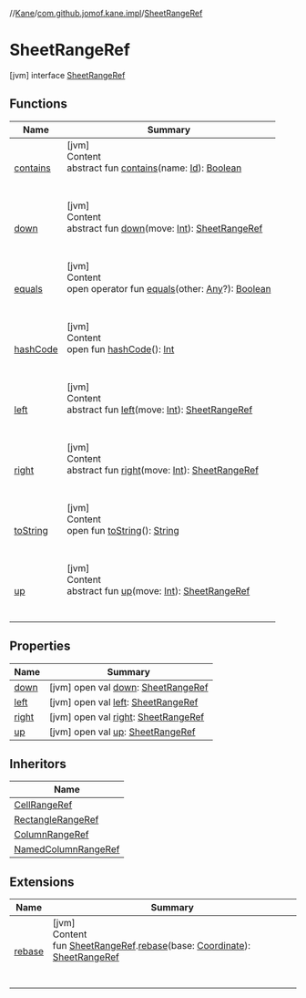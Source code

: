 //[Kane](../../index.md)/[com.github.jomof.kane.impl](../index.md)/[SheetRangeRef](index.md)



# SheetRangeRef  
 [jvm] interface [SheetRangeRef](index.md)   


## Functions  
  
|  Name|  Summary| 
|---|---|
| <a name="com.github.jomof.kane.impl/SheetRangeRef/contains/#kotlin.Any/PointingToDeclaration/"></a>[contains](contains.md)| <a name="com.github.jomof.kane.impl/SheetRangeRef/contains/#kotlin.Any/PointingToDeclaration/"></a>[jvm]  <br>Content  <br>abstract fun [contains](contains.md)(name: [Id](../index.md#%5Bcom.github.jomof.kane.impl%2FId%2F%2F%2FPointingToDeclaration%2F%5D%2FClasslikes%2F-1978423998)): [Boolean](https://kotlinlang.org/api/latest/jvm/stdlib/kotlin/-boolean/index.html)  <br><br><br>
| <a name="com.github.jomof.kane.impl/SheetRangeRef/down/#kotlin.Int/PointingToDeclaration/"></a>[down](down.md)| <a name="com.github.jomof.kane.impl/SheetRangeRef/down/#kotlin.Int/PointingToDeclaration/"></a>[jvm]  <br>Content  <br>abstract fun [down](down.md)(move: [Int](https://kotlinlang.org/api/latest/jvm/stdlib/kotlin/-int/index.html)): [SheetRangeRef](index.md)  <br><br><br>
| <a name="kotlin/Any/equals/#kotlin.Any?/PointingToDeclaration/"></a>[equals](../../com.github.jomof.kane.impl.types/-double-algebraic-type/index.md#%5Bkotlin%2FAny%2Fequals%2F%23kotlin.Any%3F%2FPointingToDeclaration%2F%5D%2FFunctions%2F-1978423998)| <a name="kotlin/Any/equals/#kotlin.Any?/PointingToDeclaration/"></a>[jvm]  <br>Content  <br>open operator fun [equals](../../com.github.jomof.kane.impl.types/-double-algebraic-type/index.md#%5Bkotlin%2FAny%2Fequals%2F%23kotlin.Any%3F%2FPointingToDeclaration%2F%5D%2FFunctions%2F-1978423998)(other: [Any](https://kotlinlang.org/api/latest/jvm/stdlib/kotlin/-any/index.html)?): [Boolean](https://kotlinlang.org/api/latest/jvm/stdlib/kotlin/-boolean/index.html)  <br><br><br>
| <a name="kotlin/Any/hashCode/#/PointingToDeclaration/"></a>[hashCode](../../com.github.jomof.kane.impl.types/-double-algebraic-type/index.md#%5Bkotlin%2FAny%2FhashCode%2F%23%2FPointingToDeclaration%2F%5D%2FFunctions%2F-1978423998)| <a name="kotlin/Any/hashCode/#/PointingToDeclaration/"></a>[jvm]  <br>Content  <br>open fun [hashCode](../../com.github.jomof.kane.impl.types/-double-algebraic-type/index.md#%5Bkotlin%2FAny%2FhashCode%2F%23%2FPointingToDeclaration%2F%5D%2FFunctions%2F-1978423998)(): [Int](https://kotlinlang.org/api/latest/jvm/stdlib/kotlin/-int/index.html)  <br><br><br>
| <a name="com.github.jomof.kane.impl/SheetRangeRef/left/#kotlin.Int/PointingToDeclaration/"></a>[left](left.md)| <a name="com.github.jomof.kane.impl/SheetRangeRef/left/#kotlin.Int/PointingToDeclaration/"></a>[jvm]  <br>Content  <br>abstract fun [left](left.md)(move: [Int](https://kotlinlang.org/api/latest/jvm/stdlib/kotlin/-int/index.html)): [SheetRangeRef](index.md)  <br><br><br>
| <a name="com.github.jomof.kane.impl/SheetRangeRef/right/#kotlin.Int/PointingToDeclaration/"></a>[right](right.md)| <a name="com.github.jomof.kane.impl/SheetRangeRef/right/#kotlin.Int/PointingToDeclaration/"></a>[jvm]  <br>Content  <br>abstract fun [right](right.md)(move: [Int](https://kotlinlang.org/api/latest/jvm/stdlib/kotlin/-int/index.html)): [SheetRangeRef](index.md)  <br><br><br>
| <a name="kotlin/Any/toString/#/PointingToDeclaration/"></a>[toString](../../com.github.jomof.kane.impl.types/-object-kane-type/-companion/index.md#%5Bkotlin%2FAny%2FtoString%2F%23%2FPointingToDeclaration%2F%5D%2FFunctions%2F-1978423998)| <a name="kotlin/Any/toString/#/PointingToDeclaration/"></a>[jvm]  <br>Content  <br>open fun [toString](../../com.github.jomof.kane.impl.types/-object-kane-type/-companion/index.md#%5Bkotlin%2FAny%2FtoString%2F%23%2FPointingToDeclaration%2F%5D%2FFunctions%2F-1978423998)(): [String](https://kotlinlang.org/api/latest/jvm/stdlib/kotlin/-string/index.html)  <br><br><br>
| <a name="com.github.jomof.kane.impl/SheetRangeRef/up/#kotlin.Int/PointingToDeclaration/"></a>[up](up.md)| <a name="com.github.jomof.kane.impl/SheetRangeRef/up/#kotlin.Int/PointingToDeclaration/"></a>[jvm]  <br>Content  <br>abstract fun [up](up.md)(move: [Int](https://kotlinlang.org/api/latest/jvm/stdlib/kotlin/-int/index.html)): [SheetRangeRef](index.md)  <br><br><br>


## Properties  
  
|  Name|  Summary| 
|---|---|
| <a name="com.github.jomof.kane.impl/SheetRangeRef/down/#/PointingToDeclaration/"></a>[down](down.md)| <a name="com.github.jomof.kane.impl/SheetRangeRef/down/#/PointingToDeclaration/"></a> [jvm] open val [down](down.md): [SheetRangeRef](index.md)   <br>
| <a name="com.github.jomof.kane.impl/SheetRangeRef/left/#/PointingToDeclaration/"></a>[left](left.md)| <a name="com.github.jomof.kane.impl/SheetRangeRef/left/#/PointingToDeclaration/"></a> [jvm] open val [left](left.md): [SheetRangeRef](index.md)   <br>
| <a name="com.github.jomof.kane.impl/SheetRangeRef/right/#/PointingToDeclaration/"></a>[right](right.md)| <a name="com.github.jomof.kane.impl/SheetRangeRef/right/#/PointingToDeclaration/"></a> [jvm] open val [right](right.md): [SheetRangeRef](index.md)   <br>
| <a name="com.github.jomof.kane.impl/SheetRangeRef/up/#/PointingToDeclaration/"></a>[up](up.md)| <a name="com.github.jomof.kane.impl/SheetRangeRef/up/#/PointingToDeclaration/"></a> [jvm] open val [up](up.md): [SheetRangeRef](index.md)   <br>


## Inheritors  
  
|  Name| 
|---|
| <a name="com.github.jomof.kane.impl/CellRangeRef///PointingToDeclaration/"></a>[CellRangeRef](../-cell-range-ref/index.md)
| <a name="com.github.jomof.kane.impl/RectangleRangeRef///PointingToDeclaration/"></a>[RectangleRangeRef](../-rectangle-range-ref/index.md)
| <a name="com.github.jomof.kane.impl/ColumnRangeRef///PointingToDeclaration/"></a>[ColumnRangeRef](../-column-range-ref/index.md)
| <a name="com.github.jomof.kane.impl/NamedColumnRangeRef///PointingToDeclaration/"></a>[NamedColumnRangeRef](../-named-column-range-ref/index.md)


## Extensions  
  
|  Name|  Summary| 
|---|---|
| <a name="com.github.jomof.kane.impl//rebase/com.github.jomof.kane.impl.SheetRangeRef#com.github.jomof.kane.impl.Coordinate/PointingToDeclaration/"></a>[rebase](../rebase.md)| <a name="com.github.jomof.kane.impl//rebase/com.github.jomof.kane.impl.SheetRangeRef#com.github.jomof.kane.impl.Coordinate/PointingToDeclaration/"></a>[jvm]  <br>Content  <br>fun [SheetRangeRef](index.md).[rebase](../rebase.md)(base: [Coordinate](../-coordinate/index.md)): [SheetRangeRef](index.md)  <br><br><br>

